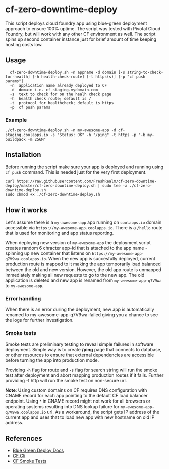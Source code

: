 # cf-zero-downtime-deploy

This script deploys cloud foundry app using blue-green deployment approach to ensure 100% uptime. The script was tested with Pivotal Cloud Foundry, but will work with any other CF environment as well. The script spins up second container instance just for brief amount of time keeping hosting costs low.

## Usage
```
  cf-zero-downtime-deploy.sh -n appname -d domain [-s string-to-check-for-health] [-h health-check-route] [-t https(s)] [-p "cf push params"]
  -n  application name already deployed to CF
  -d  domain i.e. cf-staging.mydomain.com
  -s  text to check for on the healh check page
  -h  health check route; default is /
  -t  protocol for healthcheck; default is https
  -p  cf push params
```

### Example
```
./cf-zero-downtime-deploy.sh -n my-awesome-app -d cf-staging.coolapps.io -s "Status: OK" -h "/ping" -t https -p "-b my-buildpack -m 256M"
```

## Installation

Before running the script make sure your app is deployed and running using `cf push` command. This is needed just for the very first deployment.

```
curl https://raw.githubusercontent.com/FreshRealm/cf-zero-downtime-deploy/master/cf-zero-downtime-deploy.sh | sudo tee -a ./cf-zero-downtime-deploy.sh
sudo chmod +x ./cf-zero-downtime-deploy.sh
```

## How it works

Let's assume there is a `my-awesome-app` app running on `coolapps.io` domain accessible via `https://my-awesome-app.coolapps.io`. There is a `/hello` route that is used for monitoring and app status reporting.

When deploying new version of `my-awesome-app` the deployment script creates random 6 chracter app-id that is attached to the app name - spinning up new container that listens on `https://my-awesome-app-q7V9wa.coolapps.io`. When the new app is succesfully deployed, current production route is mapped to it making the app temporarily load balanced between the old and new version. However, the old app route is unmapped immediately making all new requests to go to the new app. The old application is deleted and new app is renamed from `my-awesome-app-q7V9wa` to `my-awesome-app`.

### Error handling
When there is an error during the deployment, new app is automatically renamed to my-awesome-app-q7V9wa-failed giving you a chance to see the logs for further investigation. 

### Smoke tests
Smoke tests are preliminary testing to reveal simple failures in software deployment. Simple way is to create **/ping** page that connects to database, or other resources to ensure that external dependencies are accessible before turning the app into production mode. 

Providing `-h` flag for route and `-s` flag for search string will run the smoke test after deployment and abort mapping production routes if it fails. Further providing -t http will run the smoke test on non-secure url.

__Note__: 
Using custom domains on CF requires DNS configuration with CNAME record for each app pointing to the default CF load balancer endpoint. Using `*` in CNAME record might not work for all browsers or operating systems resulting into DNS lookup failure for `my-awesome-app-q7V9wa.coolapps.io` url. 
As a workaround, the script gets IP address of the current app and uses that to load new app with new hostname on old IP address.


## References

* [Blue Green Deploy Docs](https://docs.cloudfoundry.org/devguide/deploy-apps/blue-green.html)
* [CF Cli](https://docs.cloudfoundry.org/cf-cli/cf-help.html)
* [CF Smoke Tests](https://github.com/cloudfoundry/cf-smoke-tests)